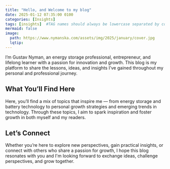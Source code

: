 ```yaml
---
title: "Hello, and Welcome to my blog"
date: 2025-01-12 07:35:00 0100
categories: [Insights]
tags: [insights]  #TAG names should always be lowercase separated by comma
mermaid: false
image: 
  path: https://www.nymanska.com/assets/img/2025/january/cover.jpg
  lqtip: 
---
```


I’m Gustav Nyman, an energy storage professional, entrepreneur, and lifelong learner with a passion for innovation and growth. This blog is my platform to share the lessons, ideas, and insights I’ve gained throughout my personal and professional journey.

##  What You’ll Find Here
Here, you’ll find a mix of topics that inspire me — from energy storage and battery technology to personal growth strategies and emerging trends in technology. Through these topics, I aim to spark inspiration and foster growth in both myself and my readers.

## Let’s Connect
Whether you’re here to explore new perspectives, gain practical insights, or connect with others who share a passion for growth, I hope this blog resonates with you and I'm looking forward to exchange ideas, challenge perspectives, and grow together.

<script src="https://giscus.app/client.js"
        data-repo="nymanska/nymanska.github.io-Comments"
        data-repo-id="R_kgDOOI8GbQ"
        data-category="General"
        data-category-id="DIC_kwDOOI8Gbc4CoDnd"
        data-mapping="pathname"
        data-strict="0"
        data-reactions-enabled="1"
        data-emit-metadata="0"
        data-input-position="top"
        data-theme="preferred_color_scheme"
        data-lang="en"
        crossorigin="anonymous"
        async>
</script>
